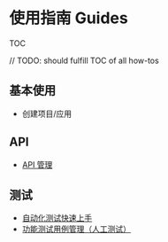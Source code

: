 # 使用指南 Guides

TOC

// TODO: should fulfill TOC of all how-tos

## 基本使用

* 创建项目/应用

## API

* [API 管理](./api/api-management.md)

## 测试

* [自动化测试快速上手](./testing/auto-test-getting-started.md)
* [功能测试用例管理（人工测试）](./testing/function-test.md)
